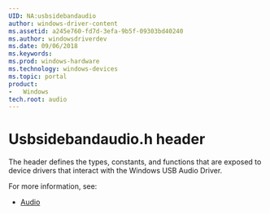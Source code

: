 ```yaml
---
UID: NA:usbsidebandaudio
author: windows-driver-content
ms.assetid: a245e760-fd7d-3efa-9b5f-09303bd40240
ms.author: windowsdriverdev
ms.date: 09/06/2018
ms.keywords: 
ms.prod: windows-hardware
ms.technology: windows-devices
ms.topic: portal
product:
-	Windows
tech.root: audio
---
```


# Usbsidebandaudio.h header


The header defines the types, constants, and functions that are exposed to device drivers that interact with the Windows USB Audio Driver. 

For more information, see:

- [Audio](../_audio/index.md)


